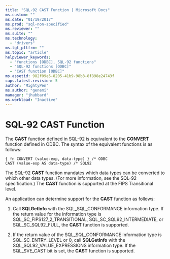 ```yaml
---
title: "SQL-92 CAST Function | Microsoft Docs"
ms.custom: ""
ms.date: "01/19/2017"
ms.prod: "sql-non-specified"
ms.reviewer: ""
ms.suite: ""
ms.technology: 
  - "drivers"
ms.tgt_pltfrm: ""
ms.topic: "article"
helpviewer_keywords: 
  - "functions [ODBC], SQL-92 functions"
  - "SQL-92 functions [ODBC]"
  - "CAST function [ODBC]"
ms.assetid: 982f09e5-8205-41b9-98b3-8f898e24743f
caps.latest.revision: 5
author: "MightyPen"
ms.author: "genemi"
manager: "jhubbard"
ms.workload: "Inactive"
---
```

# SQL-92 CAST Function
The **CAST** function defined in SQL-92 is equivalent to the **CONVERT** function defined in ODBC. The syntax of the equivalent functions is as follows:  
  
```  
{ fn CONVERT (value-exp, data-type) } /* ODBC  
CAST (value-exp AS data-type) /* SQL92  
```  
  
 The SQL-92 **CAST** function mandates which data types can be converted to which other data types. (For more information, see the SQL-92 specification.) The **CAST** function is supported at the FIPS Transitional level.  
  
 An application can determine support for the **CAST** function as follows:  
  
1.  Call **SQLGetInfo** with the SQL_SQL_CONFORMANCE information type. If the return value for the information type is SQL_SC_FIPS127_2_TRANSITIONAL, SQL_SC_SQL92_INTERMEDIATE, or SQL_SC_SQL92_FULL, the **CAST** function is supported.  
  
2.  If the return value of the SQL_SQL_CONFORMANCE information type is SQL_SC_ENTRY_LEVEL or 0, call **SQLGetInfo** with the SQL_SQL92_VALUE_EXPRESSIONS information type. If the SQL_SVE_CAST bit is set, the **CAST** function is supported.
